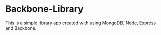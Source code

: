 Backbone-Library
================
This is a simple library app created with using MongoDB, Node, Express and Backbone.
